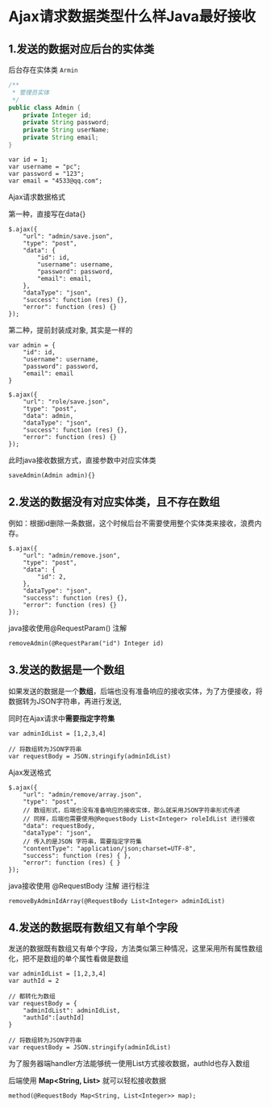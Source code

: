 # Ajax请求数据类型什么样Java最好接收

## 1.发送的数据对应后台的实体类

后台存在实体类 `Armin`

```java
/**
 * 管理员实体
 */
public class Admin {
    private Integer id;
    private String password;
    private String userName;
    private String email;
}
```



```
var id = 1;
var username = "pc";
var password = "123";
var email = "4533@qq.com";
```

Ajax请求数据格式

第一种，直接写在data{}

```
$.ajax({
    "url": "admin/save.json",
    "type": "post",
    "data": {
        "id": id,
        "username": username,
        "password": password,
        "email": email,
    },
    "dataType": "json",
    "success": function (res) {},
    "error": function (res) {}
});
```

第二种，提前封装成对象, 其实是一样的

```
var admin = {
    "id": id,
    "username": username,
    "password": password,
    "email": email
}

$.ajax({
    "url": "role/save.json",
    "type": "post",
    "data": admin,
    "dataType": "json",
    "success": function (res) {},
    "error": function (res) {}
});
```

此时java接收数据方式，直接参数中对应实体类

```
saveAdmin(Admin admin){}
```

## 2.发送的数据没有对应实体类，且不存在数组

例如：根据id删除一条数据，这个时候后台不需要使用整个实体类来接收，浪费内存。

```
$.ajax({
    "url": "admin/remove.json",
    "type": "post",
    "data": {
        "id": 2,
    },
    "dataType": "json",
    "success": function (res) {},
    "error": function (res) {}
});
```

java接收使用@RequestParam() 注解

```
removeAdmin(@RequestParam("id") Integer id)
```

## 3.发送的数据是一个数组

如果发送的数据是一个**数组**，后端也没有准备响应的接收实体，为了方便接收，将数据转为JSON字符串，再进行发送,

同时在Ajax请求中**需要指定字符集**

```
var adminIdList = [1,2,3,4]

// 将数组转为JSON字符串
var requestBody = JSON.stringify(adminIdList)
```

Ajax发送格式

```
$.ajax({
    "url": "admin/remove/array.json",
    "type": "post",
    // 数组形式，后端也没有准备响应的接收实体，那么就采用JSON字符串形式传递
    // 同样，后端也需要使用@RequestBody List<Integer> roleIdList 进行接收
    "data": requestBody,
    "dataType": "json",
    // 传入的是JSON 字符串，需要指定字符集
    "contentType": "application/json;charset=UTF-8",
    "success": function (res) { },
    "error": function (res) { }
});
```

java接收使用 @RequestBody 注解 进行标注

```
removeByAdminIdArray(@RequestBody List<Integer> adminIdList)
```

## 4.发送的数据既有数组又有单个字段

发送的数据既有数组又有单个字段，方法类似第三种情况，这里采用所有属性数组化，把不是数组的单个属性看做是数组

```
var adminIdList = [1,2,3,4]
var authId = 2

// 都转化为数组
var requestBody = {
	"adminIdList": adminIdList,
	"authId":[authId]
}

// 将数组转为JSON字符串
var requestBody = JSON.stringify(adminIdList)
```

为了服务器端handler方法能够统一使用List<Integer>方式接收数据，authId也存入数组

后端使用 **Map<String, List<Integer>>** 就可以轻松接收数据

```
method(@RequestBody Map<String, List<Integer>> map);
```

